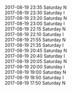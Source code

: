 2017-08-19 23:35 Saturday  N  
2017-08-19 23:30 Saturday  I  
2017-08-19 23:20 Saturday  N  
2017-08-19 23:00 Saturday  I  
2017-08-19 22:15 Saturday  N  
2017-08-19 22:10 Saturday  I  
2017-08-19 21:55 Saturday  N  
2017-08-19 21:35 Saturday  I  
2017-08-19 20:45 Saturday  N  
2017-08-19 20:40 Saturday  I  
2017-08-19 20:05 Saturday  N  
2017-08-19 20:00 Saturday  I  
2017-08-19 19:00 Saturday  N  
2017-08-19 18:50 Saturday  I  
2017-08-19 17:50 Saturday  N  
